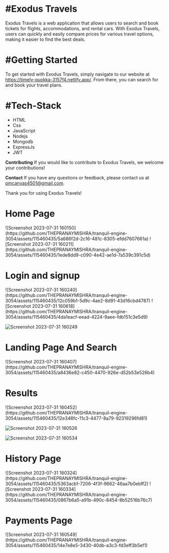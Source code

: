 <h1>#Exodus Travels</h1>

Exodus Travels is a web application that allows users to search and book tickets for flights, accommodations, and rental cars. With Exodus Travels, users can quickly and easily compare prices for various travel options, making it easier to find the best deals.

<h1>#Getting Started</h1>

To get started with Exodus Travels, simply navigate to our website at https://timely-quokka-3157f4.netlify.app/. From there, you can search for and book your travel plans.

<h1>#Tech-Stack</h1>

- HTML
- Css
- JavaScript
- Nodejs
- Mongodb
- ExpressJs
- JWT

**Contributing**
If you would like to contribute to Exodus Travels, we welcome your contributions!

**Contact**
If you have any questions or feedback, please contact us at pmcanvas4501@gmail.com.

Thank you for using Exodus Travels!
<h1>Home Page</h1>
![Screenshot 2023-07-31 160150](https://github.com/THEPRANAYMISHRA/tranquil-engine-3054/assets/115460435/5a686f2d-2c16-481c-8305-efdd7607661a)
![Screenshot 2023-07-31 160211](https://github.com/THEPRANAYMISHRA/tranquil-engine-3054/assets/115460435/1ede8dd9-c090-4e42-ae1d-7a539c391c5d)
<h1>Login and signup </h1>
![Screenshot 2023-07-31 160240](https://github.com/THEPRANAYMISHRA/tranquil-engine-3054/assets/115460435/12c059b1-5d9c-4ae2-8d91-43d16cbd4787)
![Screenshot 2023-07-31 160618](https://github.com/THEPRANAYMISHRA/tranquil-engine-3054/assets/115460435/4da1eacf-eead-4224-9aee-fdb151c3e5d9)

![Screenshot 2023-07-31 160249](https://github.com/THEPRANAYMISHRA/tranquil-engine-3054/assets/115460435/11c23524-3a12-415b-bb3c-c687e5d87a18)

<h1>Landing Page And Search</h1>
![Screenshot 2023-07-31 160407](https://github.com/THEPRANAYMISHRA/tranquil-engine-3054/assets/115460435/a8436e82-c450-4470-926e-d52b53e526b4)

<h1>Results</h1>
![Screenshot 2023-07-31 160452](https://github.com/THEPRANAYMISHRA/tranquil-engine-3054/assets/115460435/12e346fc-11c3-4477-8a79-92319296fd81)

![Screenshot 2023-07-31 160526](https://github.com/THEPRANAYMISHRA/tranquil-engine-3054/assets/115460435/3f830648-f5df-4292-bf72-c2fff38063c5)

![Screenshot 2023-07-31 160534](https://github.com/THEPRANAYMISHRA/tranquil-engine-3054/assets/115460435/35aaf6fa-148c-4b21-b5cf-213deceb3051)

<h1>History Page</h1>
![Screenshot 2023-07-31 160324](https://github.com/THEPRANAYMISHRA/tranquil-engine-3054/assets/115460435/5363acb1-7206-4f3f-9662-46aa7b0ebff2)
![Screenshot 2023-07-31 160334](https://github.com/THEPRANAYMISHRA/tranquil-engine-3054/assets/115460435/0867b6a5-a91b-490c-8454-8b52516b76c7)

<h1>Payments Page</h1>
![Screenshot 2023-07-31 160549](https://github.com/THEPRANAYMISHRA/tranquil-engine-3054/assets/115460435/14e7e8e5-3430-40db-a3c3-fd3eff3b5ef1)
